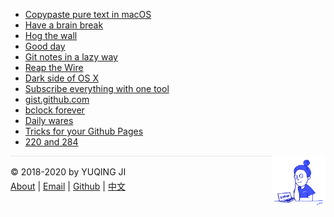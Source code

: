 <head>
<!-- Global site tag (gtag.js) - Google Analytics -->
<script async src="https://www.googletagmanager.com/gtag/js?id=UA-168364188-1"></script>
<script>
  window.dataLayer = window.dataLayer || [];
  function gtag(){dataLayer.push(arguments);}
  gtag('js', new Date());

  gtag('config', 'UA-168364188-1');
</script>
</head>

- [Copypaste pure text in macOS](en/2020/05/31/pureText.md)
- [Have a brain break](https://vjyq.github.io/brainbreak/)
- [Hog the wall](https://vjyq.github.io/wallhog/)
- [Good day](https://vjyq.github.io/gooday/)
- [Git notes in a lazy way](https://vjyq.github.io/etontig/)
- [Reap the Wire](en/2020/03/29/reap-the-wire.md)
- [Dark side of OS X](https://vjyq.github.io/tuqiu/)
- [Subscribe everything with one tool](https://vjyq.github.io/satsie/)
- [gist.github.com](https://vjyq.github.io/wcrXic/gist-github-com/gist-github-com)
- [bclock forever](https://vjyq.github.io/bclock/)
- [Daily wares](en/2020/02/15/wares.md)
- [Tricks for your Github Pages](en/2020/01/20/tricks-for-gh-pages.md)
- [220 and 284](en/2018/08/06/220-and-284.md)

<div><a href="https://vjyq.github.io/daily"><img src="avatar.png" style="float:right;width:85px;height:85px"/></a></div><div style="border-top:1px solid #e1e4e8;padding-top:16px"></div>
<div>© 2018-2020 by YUQING JI</div>
<div style="padding-top:0.3em"><a href="https://vjyq.github.io/en/about">About</a> | <a href="mailto:yuqing.ji@outlook.com">Email</a> | <a href="https://github.com/vjyq">Github</a> | <a href="https://vjyq.github.io/zh">中文</a></div>